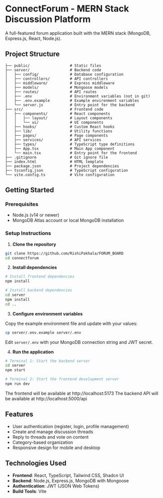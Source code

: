 
# ConnectForum - MERN Stack Discussion Platform

A full-featured forum application built with the MERN stack (MongoDB, Express.js, React, Node.js).

## Project Structure

```
├── public/                  # Static files
├── server/                  # Backend code
│   ├── config/              # Database configuration
│   ├── controllers/         # API controllers
│   ├── middleware/          # Express middleware
│   ├── models/              # Mongoose models
│   ├── routes/              # API routes
│   ├── .env                 # Environment variables (not in git)
│   ├── .env.example         # Example environment variables
│   └── server.js            # Entry point for the backend
├── src/                     # Frontend code
│   ├── components/          # React components
│   │   ├── layout/          # Layout components
│   │   └── ui/              # UI components
│   ├── hooks/               # Custom React hooks
│   ├── lib/                 # Utility functions
│   ├── pages/               # Page components
│   ├── services/            # API services
│   ├── types/               # TypeScript type definitions
│   ├── App.tsx              # Main App component
│   └── main.tsx             # Entry point for the frontend
├── .gitignore               # Git ignore file
├── index.html               # HTML template
├── package.json             # Project dependencies
├── tsconfig.json            # TypeScript configuration
└── vite.config.ts           # Vite configuration
```

## Getting Started

### Prerequisites

- Node.js (v14 or newer)
- MongoDB Atlas account or local MongoDB installation

### Setup Instructions

1. **Clone the repository**

```bash
git clone https://github.com/RishiPakhala/FORUM_BOARD
cd connectforum
```

2. **Install dependencies**

```bash
# Install frontend dependencies
npm install

# Install backend dependencies
cd server
npm install
cd ..
```

3. **Configure environment variables**

Copy the example environment file and update with your values:

```bash
cp server/.env.example server/.env
```

Edit `server/.env` with your MongoDB connection string and JWT secret.

4. **Run the application**

```bash
# Terminal 1: Start the backend server
cd server
npm start

# Terminal 2: Start the frontend development server
npm run dev
```

The frontend will be available at http://localhost:5173
The backend API will be available at http://localhost:5000/api

## Features

- User authentication (register, login, profile management)
- Create and manage discussion threads
- Reply to threads and vote on content
- Category-based organization
- Responsive design for mobile and desktop

## Technologies Used

- **Frontend**: React, TypeScript, Tailwind CSS, Shadcn UI
- **Backend**: Node.js, Express.js, MongoDB with Mongoose
- **Authentication**: JWT (JSON Web Tokens)
- **Build Tools**: Vite
